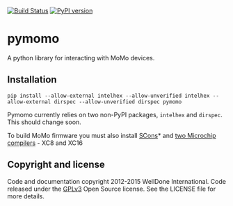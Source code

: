 [![Build Status](https://travis-ci.org/WellDone/pymomo.svg?branch=dev)](https://travis-ci.org/WellDone/pymomo)
[![PyPI version](https://badge.fury.io/py/pymomo.svg)](http://badge.fury.io/py/pymomo)

# pymomo
A python library for interacting with MoMo devices.

## Installation

```
pip install --allow-external intelhex --allow-unverified intelhex --allow-external dirspec --allow-unverified dirspec pymomo
```

Pymomo currently relies on two non-PyPI packages, `intelhex` and `dirspec`.  This should change soon.

To build MoMo firmware you must also install [SCons](http://www.scons.org/)* and [two Microchip compilers](http://www.microchip.com/pagehandler/en_us/devtools/mplabxc/) - XC8 and XC16

## Copyright and license
Code and documentation copyright 2012-2015 WellDone International. Code released under the [GPLv3](http://www.gnu.org/licenses/gpl.html) Open Source license.  See the LICENSE file for more details.
